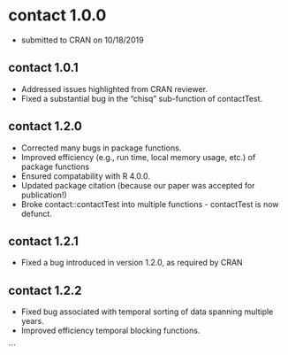 
## <!-- NEWS.md is generated from NEWS.Rmd. Please edit that file -->

# contact 1.0.0

  - submitted to CRAN on 10/18/2019

## contact 1.0.1

  - Addressed issues highlighted from CRAN reviewer.
  - Fixed a substantial bug in the “chisq” sub-function of contactTest.

## contact 1.2.0

  - Corrected many bugs in package functions.
  - Improved efficiency (e.g., run time, local memory usage, etc.) of
    package functions
  - Ensured compatability with R 4.0.0.
  - Updated package citation (because our paper was accepted for
    publication\!)
  - Broke contact::contactTest into multiple functions - contactTest is
    now defunct.

## contact 1.2.1

  - Fixed a bug introduced in version 1.2.0, as required by CRAN

## contact 1.2.2

  - Fixed bug associated with temporal sorting of data spanning multiple
    years.
  - Improved efficiency temporal blocking functions.

\`\`\`
